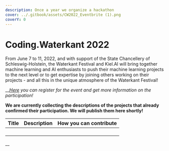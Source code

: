 ```yaml
---
description: Once a year we organize a hackathon
cover: ../.gitbook/assets/CW2022_Eventbrite (1).png
coverY: 0
---
```


# Coding.Waterkant 2022

From June 7 to 11, 2022, and with support of the State Chancellery of Schleswig-Holstein, the Waterkant Festival and Kiel.AI will bring together machine learning and AI enthusiasts to push their machine learning projects to the next level or to get expertise by joining others working on their projects - and all this in the unique atmosphere of the Waterkant Festival!

__[_Here_](https://coding.waterkant.sh) _you can register for the event and get more information on the participation!_



**We are currently collecting the descriptions of the projects that already confirmed their participation. We will publish them here shortly!**

| Title | Description | How you can contribute |
| ----- | ----------- | ---------------------- |
|       |             |                        |
|       |             |                        |
|       |             |                        |
|       |             |                        |

__

